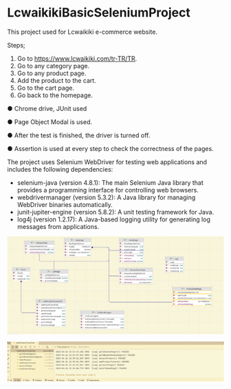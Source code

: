 # LcwaikikiBasicSeleniumProject

This project used for  Lcwaikiki e-commerce website.


Steps;

1. Go to https://www.lcwaikiki.com/tr-TR/TR.
2. Go to any category page.
3. Go to any product page.
4. Add the product to the cart.
5. Go to the cart page.
6. Go back to the homepage.



● Chrome drive, JUnit used

● Page Object Modal is used.

● After the test is finished, the driver is turned off.

● Assertion is used at every step to check the correctness of the pages.


The project uses Selenium WebDriver for testing web applications and includes the following dependencies:

- selenium-java (version 4.8.1): The main Selenium Java library that provides a programming interface for controlling web browsers.
- webdrivermanager (version 5.3.2): A Java library for managing WebDriver binaries automatically.
- junit-jupiter-engine (version 5.8.2): A unit testing framework for Java.
- log4j (version 1.2.17): A Java-based logging utility for generating log messages from applications.



![LcwaikikiSeleniumProjectUML](images/LcwaikikiSeleniumProjectUML.PNG)




![LcwaikikiLog](images/LcwaikikiLog.PNG)
